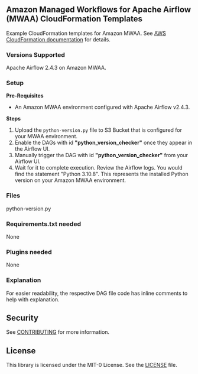 ## Amazon Managed Workflows for Apache Airflow (MWAA) CloudFormation Templates

Example CloudFormation templates for Amazon MWAA.  See [AWS CloudFormation documentation](https://docs.aws.amazon.com/AWSCloudFormation/latest/UserGuide/aws-resource-mwaa-environment.html) for details.

### Versions Supported
Apache Airflow 2.4.3 on Amazon MWAA.

### Setup 
**Pre-Requisites**
- An Amazon MWAA environment configured with Apache Airflow v2.4.3. 

**Steps**
1. Upload the `python-version.py` file to S3 Bucket that is configured for your MWAA environment.
2. Enable the DAGs with id **"python_version_checker"** once they appear in the Airflow UI. 
6. Manually trigger the DAG with id **"python_version_checker"** from your Airflow UI.
7. Wait for it to complete execution. Review the Airflow logs. You would find the statement "Python 3.10.8". This represents the installed Python version on your Amazon MWAA environment.

### Files
python-version.py

### Requirements.txt needed
None

### Plugins needed 
None

### Explanation
For easier readability, the respective DAG file code has inline comments to help with explanation.

## Security

See [CONTRIBUTING](../blob/main/CONTRIBUTING.md#security-issue-notifications) for more information.

## License

This library is licensed under the MIT-0 License. See the [LICENSE](../blob/main/LICENSE) file.

